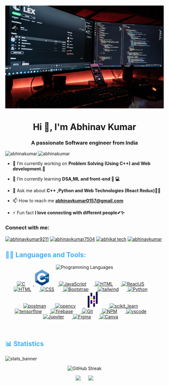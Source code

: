 
![logo](https://github.com/abhinakumar/abhinakumar/blob/main/photo-1605379399843-5870eea9b74e.jpeg)

<h1 align="center">Hi 👋, I'm Abhinav Kumar</h1>
<h3 align="center">A passionate Software engineer from India</h3>
 <img src="https://user-images.githubusercontent.com/55389276/140866485-8fb1c876-9a8f-4d6a-98dc-08c4981eaf70.gif" alt="abhinakumar" width="400" align="right" /> 

<p align="left"> <img src="https://komarev.com/ghpvc/?username=abhinakumar&label=Profile%20views&color=0e75b6&style=flat" alt="abhinakumar" /> </p>

- 🔭 I’m currently working on **Problem Solving (Using C++) and Web development.🙌**

- 🌱 I’m currently learning **DSA,ML and front-end 👨 💻**

- 💬 Ask me about **C++ ,Python and Web Technologies (React Redux)👨‍💻**

- 📫 How to reach me **abhinavkumar0157@gmail.com**

- ⚡ Fun fact **I love connecting with different people✔✨**

<h3 align="left">Connect with me:</h3>
<p align="left">
<a href="https://linkedin.com/in/abhinavkumar9211" target="blank"><img align="center" src="https://raw.githubusercontent.com/rahuldkjain/github-profile-readme-generator/master/src/images/icons/Social/linked-in-alt.svg" alt="abhinavkumar9211" height="30" width="40" /></a>
<a href="https://instagram.com/abhinavkumar7504" target="blank"><img align="center" src="https://raw.githubusercontent.com/rahuldkjain/github-profile-readme-generator/master/src/images/icons/Social/instagram.svg" alt="abhinavkumar7504" height="30" width="40" /></a>
<a href="https://www.youtube.com/c/abhikal tech" target="blank"><img align="center" src="https://raw.githubusercontent.com/rahuldkjain/github-profile-readme-generator/master/src/images/icons/Social/youtube.svg" alt="abhikal tech" height="30" width="40" /></a>
  <a href="https://twitter.com/abhinavkumar" target="blank"><img align="center" src="https://raw.githubusercontent.com/rahuldkjain/github-profile-readme-generator/master/src/images/icons/Social/twitter.svg" alt="abhinavkumar" height="30" width="40" /></a>
</p>


 <h2 style="color: #44AEFB">👨‍💻 Languages and Tools:</h2>
<div align="center" style="display:block;">
    <img width="100px" alt="Programming Languages" src="https://user-images.githubusercontent.com/78341798/194531121-47b0119a-ce00-439d-b586-125f86acb098.png"/> 
</div>
<div align="center">

  <a href="https://www.cprogramming.com/" target="_blank" rel="noreferrer">
      <img  alt="C" height="50px" style="padding-right:25px;" src="https://cdn.jsdelivr.net/gh/devicons/devicon/icons/c/c-original.svg"/>
  </a>
  <a href="https://www.w3schools.com/cpp/" target="_blank" rel="noreferrer"> 
  <img src="https://raw.githubusercontent.com/devicons/devicon/master/icons/cplusplus/cplusplus-original.svg" alt="cplusplus" height="50px" style="padding-right:25px;"/> </a>

  <a href="https://developer.mozilla.org/en-US/docs/Web/JavaScript" target="_blank" rel="noreferrer">
      <img  alt="JavaScript" height="50px" style="padding-right:25px;" src="https://cdn.jsdelivr.net/gh/devicons/devicon/icons/javascript/javascript-plain.svg"/>
  </a>
  <a href="https://www.yessinfotech.com/wp-content/uploads/2019/11/spring-boot-logo.png" target="_blank" rel="noreferrer">
      <img  alt="HTML" height="50px" style="padding-right:25px;" src="https://www.yessinfotech.com/wp-content/uploads/2019/11/spring-boot-logo.png"/>
  </a>
  <a href="https://reactjs.org/" target="_blank" rel="noreferrer">
      <img  alt="ReactJS" height="50px" style="padding-right:25px;" src="https://cdn.jsdelivr.net/gh/devicons/devicon/icons/react/react-original.svg" />
  </a>
 
  <a href="https://developer.mozilla.org/en-US/docs/Web/HTML" target="_blank" rel="noreferrer">
      <img  alt="HTML" height="50px" style="padding-right:25px;" src="https://cdn.jsdelivr.net/gh/devicons/devicon/icons/html5/html5-original.svg"/>
  </a>
  <a href="https://developer.mozilla.org/en-US/docs/Web/CSS" target="_blank" rel="noreferrer">
      <img  alt="CSS" height="50px" style="padding-right:25px;" src="https://cdn.jsdelivr.net/gh/devicons/devicon/icons/css3/css3-original.svg"/>
  </a>
  <a href="https://getbootstrap.com/" target="_blank" rel="noreferrer">
      <img  alt="Bootstrap" height="50px" style="padding-right:25px;" src="https://cdn.jsdelivr.net/gh/devicons/devicon/icons/bootstrap/bootstrap-original.svg"/>
  </a>
   <a href="https://tailwindcss.com/" target="_blank" rel="noreferrer">
    <img src="https://www.vectorlogo.zone/logos/tailwindcss/tailwindcss-icon.svg" alt="tailwind" height="50px" style="padding-right:25px;"/> </a>
    
  <a href="https://www.python.org/" target="_blank" rel="noreferrer">
      <img  alt="Python" height="50px" style="padding-right:25px;" src="https://cdn.jsdelivr.net/gh/devicons/devicon/icons/python/python-original.svg"/>
  </a>
   <a href="https://postman.com" target="_blank" rel="noreferrer">
    <img src="https://www.vectorlogo.zone/logos/getpostman/getpostman-icon.svg" alt="postman" height="50px" style="padding-right:25px;"/> </a>

  <a href="https://opencv.org/" target="_blank" rel="noreferrer"> 
  <img src="https://www.vectorlogo.zone/logos/opencv/opencv-icon.svg" alt="opencv" height="50px" style="padding-right:25px;"/> </a>

  <a href="https://pandas.pydata.org/" target="_blank" rel="noreferrer"> 
  <img src="https://raw.githubusercontent.com/devicons/devicon/2ae2a900d2f041da66e950e4d48052658d850630/icons/pandas/pandas-original.svg" height="50px" style="padding-right:25px;"/> </a>
 
  <a href="https://scikit-learn.org/" target="_blank" rel="noreferrer">
   <img src="https://upload.wikimedia.org/wikipedia/commons/0/05/Scikit_learn_logo_small.svg" alt="scikit_learn" height="50px" style="padding-right:25px;"/> </a>
 
   <a href="https://www.tensorflow.org" target="_blank" rel="noreferrer"> 
    <img src="https://www.vectorlogo.zone/logos/tensorflow/tensorflow-icon.svg" alt="tensorflow" height="50px" style="padding-right:25px;"/> </a>
  
  <a href="https://firebase.google.com/" target="_blank" rel="noreferrer">
      <img  alt="firebase" height="50px" style="padding-right:25px;" src="https://cdn.jsdelivr.net/gh/devicons/devicon/icons/firebase/firebase-plain.svg"/>
  </a>
 
  <a href="https://git-scm.com/" target="_blank" rel="noreferrer">
      <img  alt="Git" height="50px" style="padding-right:25px;" src="https://cdn.jsdelivr.net/gh/devicons/devicon/icons/git/git-original.svg"/>
  </a>
 
  
  <a href="https://www.npmjs.com/" target="_blank" rel="noreferrer">
      <img  alt="NPM" height="50px" style="padding-right:25px;" src="https://cdn.jsdelivr.net/gh/devicons/devicon/icons/npm/npm-original-wordmark.svg"/>
  </a>
  <a href="https://code.visualstudio.com/" target="_blank" rel="noreferrer">
      <img  alt="vscode" height="50px" style="padding-right:25px;"src="https://cdn.jsdelivr.net/gh/devicons/devicon/icons/vscode/vscode-original.svg"/>
  </a>
  <a href="http://jupyter.org/" target="_blank" rel="noreferrer">
      <img  alt="Jupyter" height="50px" style="padding-right:25px;"src="https://cdn.jsdelivr.net/gh/devicons/devicon/icons/jupyter/jupyter-original-wordmark.svg"/>
  </a>
  <a href="https://www.figma.com/" target="_blank" rel="noreferrer">
      <img  alt="Figma" height="50px" style="padding-right:25px;" src="https://cdn.jsdelivr.net/gh/devicons/devicon/icons/figma/figma-original.svg"/> 
  </a>
  <a href="https://www.canva.com/" target="_blank" rel="noreferrer">
      <img  alt="Canva" height="50px" style="padding-right:25px;" src="https://cdn.jsdelivr.net/gh/devicons/devicon/icons/canva/canva-original.svg"/> 
  </a>


  </div>
  <br>
  <br>
  <h2 style="color: #44AEFB">📊 Statistics</h2>

![stats_banner](https://user-images.githubusercontent.com/78341798/194534778-d662496c-ae00-4e8d-ae9b-b90912054e7f.gif)


<div class="stats" align="center" >

![GitHub Streak](https://streak-stats.demolab.com?user=abhinakumar&count_private=true&theme=algolia&border_radius=20)</div>

<!--![Most Used Languages](https://github-readme-stats.vercel.app/api/top-langs/?username=abbhinakumar&show_icons=true&theme=algolia&border_radius=20) -->

<!--
 ![Most Used Languages](https://github-readme-stats.vercel.app/api/top-langs/?username=abhinakumar&layout=compact&show_icons=true&theme=algolia&border_radius=20)
</div> -->


<div class="stats" align="center">
  <img src="https://github-readme-stats.vercel.app/api?username=abhinakumar&hide=stars&count_private=true&show_icons=true&theme=algolia&border_radius=20">
  &nbsp;&nbsp;&nbsp;&nbsp;
  <img src="https://github-readme-stats.vercel.app/api/top-langs/?username=abhinakumar&layout=compact&show_icons=true&theme=algolia&border_radius=20">
</div>


